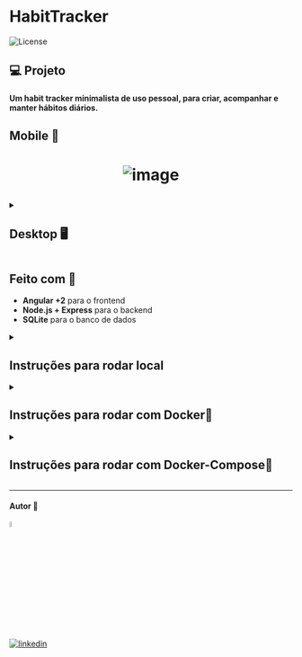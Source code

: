 # HabitTracker
<img src="https://img.shields.io/static/v1?label=license&message=MIT&color=5965E0&labelColor=121214" alt="License">

## 💻 Projeto

#### Um habit tracker minimalista de uso pessoal, para criar, acompanhar e manter hábitos diários.


<h2>Mobile 📱</h2>
<h1 align="center">

![image](https://github.com/dev-araujo/habit-tracker/assets/97068163/521cd625-50f9-4b91-a9ba-91d706679dc9)

  

</h1>

<details><summary> <h2>Desktop 🖥️</h2></summary>

![image](https://github.com/dev-araujo/habit-tracker/assets/97068163/ea2d752f-a808-4745-857a-0fd9482807b6)

</details>


## Feito com 🔨
- **Angular +2** para o frontend
- **Node.js + Express** para o backend
- **SQLite** para o banco de dados

<details><summary> <h2>Instruções para rodar local</h2></summary>

### Pré-requisitos:
É necessário ter **Node.js** e **Angular CLI** instalados para rodar o projeto localmente.

No terminal, clone o projeto:
```
git clone https://github.com/dev-araujo/habit-tracker.git
```

### Configuração do Backend

Navegue até a pasta do backend e instale as dependências:
```
cd back
npm install
```

Inicie o servidor do backend:
```
npm run dev
```

### Configuração do Frontend

Em um novo terminal, navegue até a pasta do frontend e instale as dependências:
```
cd front
npm install
```

Inicie a aplicação Angular:
```
ng serve
```

A aplicação estará disponível em `http://localhost:4200`.

</details>


<details><summary> <h2>Instruções para rodar com Docker🐋</h2></summary>

Você pode construir e rodar o projeto usando Docker individualmente para o backend e frontend.

#### Backend

```bash
cd back
docker build -t backend-habits .
docker run -p 3000:3000 backend-habits
```

#### Frontend

```bash
cd front
docker build -t frontend-habits .
docker run -p 4200:4200 frontend-habits
```

</details>



<details><summary> <h2>Instruções para rodar com Docker-Compose🐙</h2></summary>

Execute

```
docker-compose up -d
```

Isso iniciará ambos, o frontend no `http://localhost:4200` e o backend no `http://localhost:3000`.

</details>

----

#### Autor 👷

<img src="https://user-images.githubusercontent.com/97068163/149033991-781bf8b6-4beb-445a-913c-f05a76a28bfc.png" width="5%" alt="caricatura do autor desse repositório"/>

[![linkedin](https://img.shields.io/badge/LinkedIn-0077B5?style=for-the-badge&logo=linkedin&logoColor=white)](https://www.linkedin.com/in/araujocode/)


